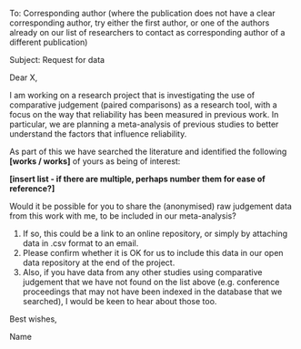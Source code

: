 To: Corresponding author (where the publication does not have a clear corresponding author, try either the first author, or one of the authors already on our list of researchers to contact as corresponding author of a different publication)

Subject: Request for data

Dear X,

I am working on a research project that is investigating the use of comparative judgement (paired comparisons) as a research tool, with a focus on the way that reliability has been measured in previous work. In particular, we are planning a meta-analysis of previous studies to better understand the factors that influence reliability.

As part of this we have searched the literature and identified the following **[works / works]** of yours as being of interest:

**[insert list - if there are multiple, perhaps number them for ease of reference?]**

Would it be possible for you to share the (anonymised) raw judgement data from this work with me, to be included in our meta-analysis?

1. If so, this could be a link to an online repository, or simply by attaching data in .csv format to an email.
2. Please confirm whether it is OK for us to include this data in our open data repository at the end of the project.
3. Also, if you have data from any other studies using comparative judgement that we have not found on the list above (e.g. conference proceedings that may not have been indexed in the database that we searched), I would be keen to hear about those too.

Best wishes,

Name
